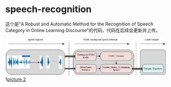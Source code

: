 # speech-recognition
这个是"A Robust and Automatic Method for the Recognition of Speech Category in Online Learning Discourse"的代码，代码在后续会更新并上传。

![picture 1](https://github.com/liuhao0209/speech-recognition/blob/main/Drawing1.jpg)
1[picture 2](https://github.com/liuhao0209/speech-recognition/blob/main/flow2.pdf)
